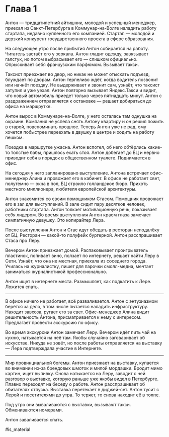 # Глава 1

Антон — тридцатилетний айтишник, молодой и успешный менеджер, приехал из Санкт-Петербурга в Коммунар-на-Волге наладить работу стартапа, недавно купленного его компанией. Стартап — молодой и дерзкий конкурент государственного проекта в сфере образования.

На следующее утро после прибытия Антон собирается на работу. Читатель застаёт его у зеркала. Антон гладит одежду, завязывает галстук, но потом выбрасывает его — слишком официально. Опрыскивает себя французским парфюмом. Вызывает такси.

Таксист приезжает во двор, но никак не может отыскать подъезд, блуждает по дворам. Антон терпеливо ждёт, когда водитель позвонит или начнёт поездку. Не выдерживает и звонит сам, узнаёт, что таксист затупил и уже уехал. Антон повторно вызывает Яндекс.Такси и видит, что новый автомобиль приедет только через пятнадцать минут. Антон с раздражением отправляется к остановке — решает добираться до офиса на маршрутке.

Антон вырос в Коммунаре-на-Волге, у него осталась там однушка на окраине. Компания не успела снять Антону квартиру и он решил пожить в старой, повспоминать прошлое. Теперь Антон уже не рад, ему хочется побыстрее переехать в двушку в центре и ходить на работу пешком.

Поездка в маршрутке ужасна. Антон вспотел, об него обтёрлись какие-то толстые бабы, пришлось ехать стоя. Антон добегает до БЦ и нервно приводит себя в порядок в общественном туалете. Поднимается в офис.

На сегодня у него запланировано выступление. Антона встречает офис-менеджер Алина и провожает его в кабинет. В офисе не работает свет, полутемно — окна в пол, БЦ строило голландское бюро. Прихоть местного миллионера, любителя европейской архитектуры.

Антон знакомится со своим помощником Стасом. Помощник провожает его в зал для выступлений. В зале сидит пару десятков человек, работники стартапа. Антон толкает мотивационную речь, показывает себя лидером. Во время выступления Антон краем глаза замечает симпатичную девушку. Это копирайтер Лера.

После выступления Антон и Стас идут обедать в ресторан неподалёку от БЦ. Ресторан — какой-то полуфейк бургерной. Антон расспрашивает Стаса про Леру.

Вечером Антон приезжает домой. Распаковывает проигрыватель пластинок, попивает вино, ползает по интернету, решает найти Леру в Сети. Узнаёт, что она не местная, приехала из соседнего города. Училась на журналистку, пишет для парочки смолл-медиа, мечтает заниматься журналистикой профессионально.

Антон ищет в интернете места. Размышляет, как подкатить к Лере. Ложится спать.

---- 

В офисе ничего не работает, всё разваливается. Антон с энтузиазмом берётся за дело, в том числе пытается наладить инфраструктуру. Находит завхоза, ругает его за свет. Офис-менеджер Алина видит решительность Антона, присматривается к нему с интересом. Предлагает провести экскурсию по офису.

Во время экскурсии Антон замечает Леру. Вечером идёт пить чай на кухню, натыкается на неё там. Якобы случайно заговаривает об искусстве. Никуда не зовёт, но после работы отправляется на выставку — Лера подтверждала участие в Интернете.

---- 

Мир провинциальной богемы. Антон приезжает на выставку, купается во внимании из-за брендовых шмоток и милой мордашки. Бродит мимо картин, ищет выпивку. Снова натыкается на Леру, заводит с ней разговор о выставке, которую раньше уже якобы видел в Петербурге. Плавно переходят на беседу о работе. Антон расспрашивает об обитателях отпуска. Выставка перетекает в диджей-сет. Антон тусит с Лерой и посетителями до утра. То теряет, то снова находит её в толпе.

Под утро они вываливаются с выставки, вызывают такси. Обмениваются номерами.

Антон заваливается спать.

#is_material